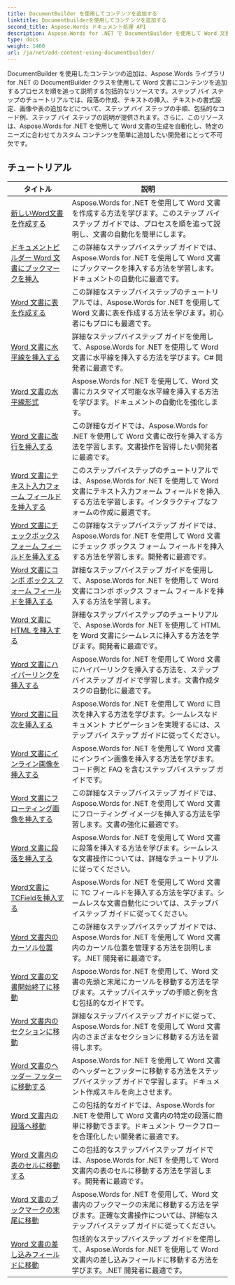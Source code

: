 ```yaml
---
title: DocumentBuilder を使用してコンテンツを追加する
linktitle: Documentbuilderを使用してコンテンツを追加する
second_title: Aspose.Words ドキュメント処理 API
description: Aspose.Words for .NET で DocumentBuilder を使用して Word 文書にコンテンツを追加する方法を学びます。詳細なコード例を含む実践的なチュートリアルです。
type: docs
weight: 1460
url: /ja/net/add-content-using-documentbuilder/
---
```


DocumentBuilder を使用したコンテンツの追加は、Aspose.Words ライブラリ for .NET の DocumentBuilder クラスを使用して Word 文書にコンテンツを追加するプロセスを順を追って説明する包括的なリソースです。ステップ バイ ステップのチュートリアルでは、段落の作成、テキストの挿入、テキストの書式設定、画像や表の追加などについて、ステップ バイ ステップの手順、包括的なコード例、ステップ バイ ステップの説明が提供されます。さらに、このリソースは、Aspose.Words for .NET を使用して Word 文書の生成を自動化し、特定のニーズに合わせてカスタム コンテンツを簡単に追加したい開発者にとって不可欠です。

 ## チュートリアル
| タイトル | 説明 |
| --- | --- |
| [新しいWord文書を作成する](./create-new-document/) | Aspose.Words for .NET を使用して Word 文書を作成する方法を学びます。このステップ バイ ステップ ガイドでは、プロセスを順を追って説明し、文書の自動化を簡単にします。 |
| [ドキュメントビルダー Word 文書にブックマークを挿入](./document-builder-insert-bookmark/) | この詳細なステップバイステップ ガイドでは、Aspose.Words for .NET を使用して Word 文書にブックマークを挿入する方法を学習します。ドキュメントの自動化に最適です。 |
| [Word 文書に表を作成する](./build-table/) | この詳細なステップバイステップのチュートリアルでは、Aspose.Words for .NET を使用して Word 文書に表を作成する方法を学びます。初心者にもプロにも最適です。 |
| [Word 文書に水平線を挿入する](./insert-horizontal-rule/) | 詳細なステップバイステップ ガイドを使用して、Aspose.Words for .NET を使用して Word 文書に水平線を挿入する方法を学びます。C# 開発者に最適です。 |
| [Word 文書の水平線形式](./horizontal-rule-format/) | Aspose.Words for .NET を使用して、Word 文書にカスタマイズ可能な水平線を挿入する方法を学びます。ドキュメントの自動化を強化します。 |
| [Word 文書に改行を挿入する](./insert-break/) | この詳細なガイドでは、Aspose.Words for .NET を使用して Word 文書に改行を挿入する方法を学習します。文書操作を習得したい開発者に最適です。 |
| [Word 文書にテキスト入力フォーム フィールドを挿入する](./insert-text-input-form-field/) | このステップバイステップのチュートリアルでは、Aspose.Words for .NET を使用して Word 文書にテキスト入力フォーム フィールドを挿入する方法を学習します。インタラクティブなフォームの作成に最適です。 |
| [Word 文書にチェックボックス フォーム フィールドを挿入する](./insert-check-box-form-field/) | この詳細なステップバイステップ ガイドでは、Aspose.Words for .NET を使用して Word 文書にチェック ボックス フォーム フィールドを挿入する方法を学習します。開発者に最適です。 |
| [Word 文書にコンボ ボックス フォーム フィールドを挿入する](./insert-combo-box-form-field/) | 詳細なステップバイステップ ガイドを使用して、Aspose.Words for .NET を使用して Word 文書にコンボ ボックス フォーム フィールドを挿入する方法を学習します。 |
| [Word 文書に HTML を挿入する](./insert-html/) | 詳細なステップバイステップのチュートリアルで、Aspose.Words for .NET を使用して HTML を Word 文書にシームレスに挿入する方法を学びます。開発者に最適です。 |
| [Word 文書にハイパーリンクを挿入する](./insert-hyperlink/) | Aspose.Words for .NET を使用して Word 文書にハイパーリンクを挿入する方法を、ステップバイステップ ガイドで学習します。文書作成タスクの自動化に最適です。 |
| [Word 文書に目次を挿入する](./insert-table-of-contents/) | Aspose.Words for .NET を使用して Word に目次を挿入する方法を学びます。シームレスなドキュメント ナビゲーションを実現するには、ステップ バイ ステップ ガイドに従ってください。 |
| [Word 文書にインライン画像を挿入する](./insert-inline-image/) | Aspose.Words for .NET を使用して Word 文書にインライン画像を挿入する方法を学びます。コード例と FAQ を含むステップバイステップ ガイドです。 |
| [Word 文書にフローティング画像を挿入する](./insert-floating-image/) | この詳細なステップバイステップ ガイドでは、Aspose.Words for .NET を使用して Word 文書にフローティング イメージを挿入する方法を学習します。文書の強化に最適です。 |
| [Word 文書に段落を挿入する](./insert-paragraph/) | Aspose.Words for .NET を使用して Word 文書に段落を挿入する方法を学びます。シームレスな文書操作については、詳細なチュートリアルに従ってください。 |
| [Word文書にTCFieldを挿入する](./insert-tcfield/) | Aspose.Words for .NET を使用して Word 文書に TC フィールドを挿入する方法を学びます。シームレスな文書自動化については、ステップバイステップ ガイドに従ってください。 |
| [Word 文書内のカーソル位置](./cursor-position/) | この詳細なステップバイステップ ガイドでは、Aspose.Words for .NET を使用して Word 文書内のカーソル位置を管理する方法を説明します。.NET 開発者に最適です。 |
| [Word 文書の文書開始終了に移動](./move-to-document-start-end/) | Aspose.Words for .NET を使用して、Word 文書の先頭と末尾にカーソルを移動する方法を学びます。ステップバイステップの手順と例を含む包括的なガイドです。 |
| [Word 文書内のセクションに移動](./move-to-section/) | 詳細なステップバイステップ ガイドに従って、Aspose.Words for .NET を使用して Word 文書内のさまざまなセクションに移動する方法を習得します。 |
| [Word 文書のヘッダー フッターに移動する](./move-to-headers-footers/) | Aspose.Words for .NET を使用して Word 文書のヘッダーとフッターに移動する方法をステップバイステップ ガイドで学習します。ドキュメント作成スキルを向上させます。 |
| [Word 文書内の段落へ移動](./move-to-paragraph/) | この包括的なガイドでは、Aspose.Words for .NET を使用して Word 文書内の特定の段落に簡単に移動できます。ドキュメント ワークフローを合理化したい開発者に最適です。 |
| [Word 文書内の表のセルに移動する](./move-to-table-cell/) | この包括的なステップバイステップ ガイドでは、Aspose.Words for .NET を使用して Word 文書内の表のセルに移動する方法を学習します。開発者に最適です。 |
| [Word 文書のブックマークの末尾に移動](./move-to-bookmark-end/) | Aspose.Words for .NET を使用して、Word 文書内のブックマークの末尾に移動する方法を学びます。正確な文書操作については、詳細なステップバイステップ ガイドに従ってください。 |
| [Word 文書の差し込みフィールドに移動](./move-to-merge-field/) | 包括的なステップバイステップ ガイドを使用して、Aspose.Words for .NET を使用して Word 文書内の差し込みフィールドに移動する方法を学びます。.NET 開発者に最適です。 |